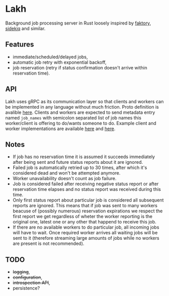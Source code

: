 Lakh
==========

Background job processing server in Rust loosely inspired by [faktory](https://github.com/contribsys/faktory), [sidekiq](https://github.com/mperham/sidekiq) and similar.

Features
------------

- immediate/scheduled/delayed jobs,
- automatic job retry with exponential backoff,
- job reservation (retry if status confirmation doesn't arrive within reservation time).

API
------------

Lakh uses gRPC as its communication layer so that clients and workers can be implemented in any language without much friction. Proto definition is avalible [here](https://github.com/HichuYamichu/lakh/blob/master/src/proto/workplace.proto). Clients and workers are expected to send metadata entry named `job_names` with semicolon separated list of job names this worker/client is offering to do/wants someone to do. Example client and worker implementations are available [here](https://github.com/HichuYamichu/lakh/tree/master/src/producer) and [here](https://github.com/HichuYamichu/lakh/tree/master/src/consumer).

Notes
------------

- If job has no reservation time it is assumed it succeeds immediately after being sent and future status reports about it are ignored.
- Failed job is automatically retried up to 30 times, after which it's considered dead and won't be attempted anymore.
- Worker unavailability doesn't count as job failure.
- Job is considered failed after receiving negative status report or after reservation time elapses and no status report was received during this time.
- Only first status report about particular job is considered all subsequent reports are ignored. This means that if job was sent to many workers beacuse of (possibly numerous) reservation expirations we respect the first report we get regardless of wheter the worker reporting is the original one, latest one or any other that happend to receive this job.
- If there are no available workers to do particular job, all incoming jobs will have to wait. Once required worker arrives all waiting jobs will be sent to it (therefore streaming large amounts of jobs while no workers are present is not recommended).

TODO
------------

- ~~logging~~,
- ~~configuration~~,
- ~~introspection API~~,
- persistence?
